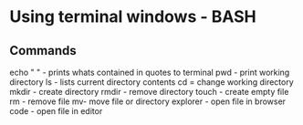 # Using terminal windows - BASH

## Commands

echo " " - prints whats contained in quotes to terminal
pwd - print working directory
ls - lists current directory contents
cd = change working directory
mkdir - create directory
rmdir - remove directory
touch - create empty file
rm - remove file
mv- move file or directory
explorer - open file in browser
code - open file in editor
